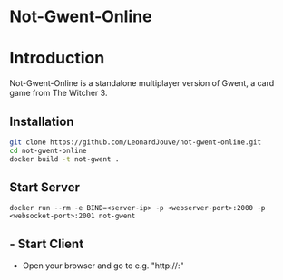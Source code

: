 # Not-Gwent-Online

# Introduction
Not-Gwent-Online is a standalone multiplayer version of Gwent, a card game from The Witcher 3. 

## Installation
```bash
git clone https://github.com/LeonardJouve/not-gwent-online.git
cd not-gwent-online
docker build -t not-gwent .
```

## Start Server
`docker run --rm -e BIND=<server-ip> -p <webserver-port>:2000 -p <websocket-port>:2001 not-gwent`

## - Start Client
- Open your browser and go to e.g. "http://<server-ip>:<webserver-port>"
